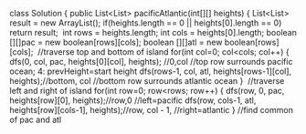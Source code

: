 class Solution {
public List<List<Integer>> pacificAtlantic(int[][] heights) {
List<List<Integer>> result = new ArrayList();
if(heights.length == 0 || heights[0].length == 0)
return result;
​
int rows = heights.length;
int cols = heights[0].length;
boolean [][]pac = new boolean[rows][cols];
boolean [][]atl = new boolean[rows][cols];
​
//traverse top and bottom of island
for(int col=0; col<cols; col++) {
dfs(0, col, pac, heights[0][col], heights);     //0,col               //top row surrounds pacific ocean; 4: prevHeight=start height
dfs(rows-1, col, atl, heights[rows-1][col], heights);//bottom, col          //bottom row surrounds atlantic ocean
}
​
//traverse left and right of island
for(int row=0; row<rows; row++) {
dfs(row, 0, pac, heights[row][0], heights);//row,0              //left=pacific
dfs(row, cols-1, atl, heights[row][cols-1], heights);//row, col - 1,     //right=atlantic
}
​
//find common of pac and atl
